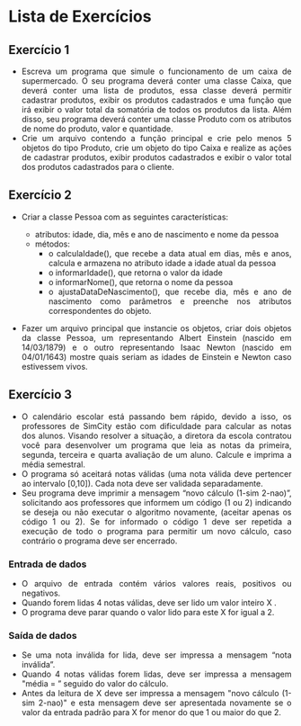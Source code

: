 # Lista de Exercícios
<div align="justify">
  
## Exercício 1
  
- Escreva um programa que simule o funcionamento de um caixa de
supermercado. O seu programa deverá conter uma classe Caixa, que
deverá conter uma lista de produtos, essa classe deverá permitir
cadastrar produtos, exibir os produtos cadastrados e uma função que
irá exibir o valor total da somatória de todos os produtos da lista.
Além disso, seu programa deverá conter uma classe Produto com os
atributos de nome do produto, valor e quantidade.
- Crie um arquivo contendo a função principal e crie pelo menos
5 objetos do tipo Produto, crie um objeto do tipo Caixa e realize
as ações de cadastrar produtos, exibir produtos cadastrados e
exibir o valor total dos produtos cadastrados para o cliente.

## Exercício 2
- Criar a classe Pessoa com as seguintes características:
  - atributos: idade, dia, mês e ano de nascimento e nome da pessoa
  - métodos:
    - o calculaIdade(), que recebe a data atual em dias, mês e anos,
    calcula e armazena no atributo idade a idade atual da pessoa
    - o informarIdade(), que retorna o valor da idade
    - o informarNome(), que retorna o nome da pessoa
    - o ajustaDataDeNascimento(), que recebe dia, mês e ano de
    nascimento como parâmetros e preenche nos atributos
    correspondentes do objeto.

- Fazer um arquivo principal que instancie os objetos, criar dois
objetos da classe Pessoa, um representando Albert Einstein (nascido
em 14/03/1879) e o outro representando Isaac Newton (nascido em
04/01/1643) mostre quais seriam as idades de Einstein e Newton caso
estivessem vivos.

## Exercício 3
- O calendário escolar está passando bem rápido, devido a isso, os
professores de SimCity estão com dificuldade para calcular as notas dos
alunos. Visando resolver a situação, a diretora da escola contratou você
para desenvolver um programa que leia as notas da primeira, segunda,
terceira e quarta avaliação de um aluno. Calcule e imprima a média
semestral.
- O programa só aceitará notas válidas (uma nota válida deve pertencer ao
intervalo [0,10]). Cada nota deve ser validada separadamente.
- Seu programa deve imprimir a mensagem “novo cálculo (1-sim 2-nao)”,
solicitando aos professores que informem um código (1 ou 2) indicando se
deseja ou não executar o algoritmo novamente, (aceitar apenas os código 1
ou 2). Se for informado o código 1 deve ser repetida a execução de todo o
programa para permitir um novo cálculo, caso contrário o programa deve
ser encerrado.

### Entrada de dados
  - O arquivo de entrada contém vários valores reais, positivos ou
negativos.
  - Quando forem lidas 4 notas válidas, deve ser lido um valor inteiro X .
  - O programa deve parar quando o valor lido para este X for igual a 2.

### Saída de dados
  - Se uma nota inválida for lida, deve ser impressa a mensagem “nota
inválida”.
  - Quando 4 notas válidas forem lidas, deve ser impressa a mensagem
"média = ” seguido do valor do cálculo.
  - Antes da leitura de X deve ser impressa a mensagem "novo cálculo
(1-sim 2-nao)" e esta mensagem deve ser apresentada novamente se
o valor da entrada padrão para X for menor do que 1 ou maior do que 2.
<div>
